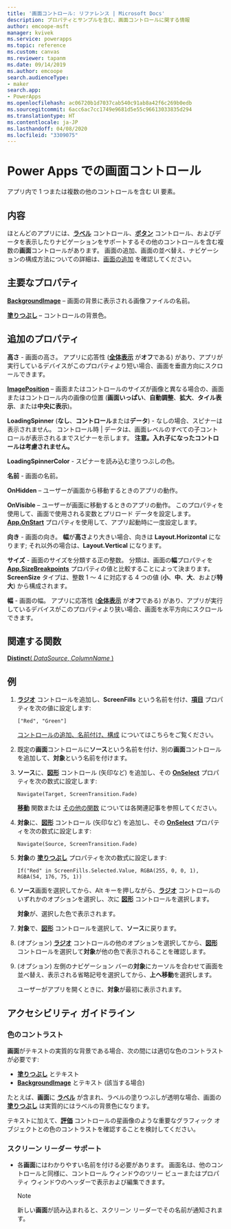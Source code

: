 ```yaml
---
title: '画面コントロール: リファレンス | Microsoft Docs'
description: プロパティとサンプルを含む、画面コントロールに関する情報
author: emcoope-msft
manager: kvivek
ms.service: powerapps
ms.topic: reference
ms.custom: canvas
ms.reviewer: tapanm
ms.date: 09/14/2019
ms.author: emcoope
search.audienceType:
- maker
search.app:
- PowerApps
ms.openlocfilehash: ac06720b1d7037cab540c91ab8a42f6c269b0edb
ms.sourcegitcommit: 6acc6ac7cc1749e9681d5e55c96613033835d294
ms.translationtype: HT
ms.contentlocale: ja-JP
ms.lasthandoff: 04/08/2020
ms.locfileid: "3309075"
---
```

# <a name="screen-control-in-power-apps"></a>Power Apps での画面コントロール

アプリ内で 1 つまたは複数の他のコントロールを含む UI 要素。

## <a name="description"></a>内容

ほとんどのアプリには、**[ラベル](control-text-box.md)** コントロール、**[ボタン](control-button.md)** コントロール、およびデータを表示したりナビゲーションをサポートするその他のコントロールを含む複数の**画面**コントロールがあります。 画面の追加、画面の並べ替え、ナビゲーションの構成方法についての詳細は、[画面の追加](../add-screen-context-variables.md) を確認してください。

## <a name="key-properties"></a>主要なプロパティ

**[BackgroundImage](properties-visual.md)** – 画面の背景に表示される画像ファイルの名前。

**[塗りつぶし](properties-color-border.md)** – コントロールの背景色。

## <a name="additional-properties"></a>追加のプロパティ

**高さ** - 画面の高さ。 アプリに応答性 ([**全体表示**](../set-aspect-ratio-portrait-landscape.md#change-screen-size-and-orientation) が**オフ**である) があり、アプリが実行しているデバイスがこのプロパティより短い場合、画面を垂直方向にスクロールできます。

**[ImagePosition](properties-visual.md)** – 画面またはコントロールのサイズが画像と異なる場合の、画面またはコントロール内の画像の位置 (**画面いっぱい**、**自動調整**、**拡大**、**タイル表示**、または**中央に表示**)。

**LoadingSpinner** (**なし**、**コントロール**または**データ**) - なしの場合、スピナーは表示されません。 コントロール時 | データは、画面レベルのすべての子コントロールが表示されるまでスピナーを示します。 **注意。入れ子になったコントロールは考慮されません。**

**LoadingSpinnerColor** - スピナーを読み込む塗りつぶしの色。

**名前** - 画面の名前。

**OnHidden** – ユーザーが画面から移動するときのアプリの動作。

**OnVisible** – ユーザーが画面に移動するときのアプリの動作。  このプロパティを使用して、画面で使用される変数とプリロード データを設定します。  [**App.OnStart**](../functions/object-app.md#onstart-property) プロパティを使用して、アプリ起動時に一度設定します。

**向き** - 画面の向き。 **幅**が**高さ**より大きい場合、向きは **Layout.Horizontal** になります; それ以外の場合は、**Layout.Vertical** になります。

**サイズ** - 画面のサイズを分類する正の整数。 分類は、画面の**幅**プロパティを [**App.SizeBreakpoints**](../functions/signals.md) プロパティの値と比較することによって決まります。 **ScreenSize** タイプは、整数 1 〜 4 に対応する 4 つの値 (**小**、**中**、**大**、および**特大**) から構成されます。

**幅** - 画面の幅。 アプリに応答性 ([**全体表示**](../set-aspect-ratio-portrait-landscape.md#change-screen-size-and-orientation) が**オフ**である) があり、アプリが実行しているデバイスがこのプロパティより狭い場合、画面を水平方向にスクロールできます。

## <a name="related-functions"></a>関連する関数

[**Distinct**( *DataSource*, *ColumnName* )](../functions/function-distinct.md)

## <a name="example"></a>例

1. **[ラジオ](control-radio.md)** コントロールを追加し、**ScreenFills** という名前を付け、**[項目](properties-core.md)** プロパティを次の値に設定します:

    `["Red", "Green"]`

    [コントロールの追加、名前付け、構成](../add-configure-controls.md) についてはこちらをご覧ください。

1. 既定の**画面**コントロールに**ソース**という名前を付け、別の**画面**コントロールを追加して、**対象**という名前を付けます。

1. **ソース**に、**[図形](control-shapes-icons.md)** コントロール (矢印など) を追加し、その **[OnSelect](properties-core.md)** プロパティを次の数式に設定します:

    `Navigate(Target, ScreenTransition.Fade)`

    **[移動](../functions/function-navigate.md)** 関数または [その他の関数](../formula-reference.md) については各関連記事を参照してください。

1. **対象**に、**[図形](control-shapes-icons.md)** コントロール (矢印など) を追加し、その **[OnSelect](properties-core.md)** プロパティを次の数式に設定します:

    `Navigate(Source, ScreenTransition.Fade)`

1. **対象**の **[塗りつぶし](properties-color-border.md)** プロパティを次の数式に設定します:

    `If("Red" in ScreenFills.Selected.Value, RGBA(255, 0, 0, 1), RGBA(54, 176, 75, 1))`

1. **ソース**画面を選択してから、Alt キーを押しながら、**[ラジオ](control-radio.md)** コントロールのいずれかのオプションを選択し、次に **[図形](control-shapes-icons.md)** コントロールを選択します。

    **対象**が、選択した色で表示されます。

1. **対象**で、**[図形](control-shapes-icons.md)** コントロールを選択して、**ソース**に戻ります。

1. (オプション) **[ラジオ](control-radio.md)** コントロールの他のオプションを選択してから、**[図形](control-shapes-icons.md)** コントロールを選択して**対象**が他の色で表示されることを確認します。

1. (オプション) 左側のナビゲーション バーの**対象**にカーソルを合わせて画面を並べ替え、表示される省略記号を選択してから、**上へ移動**を選択します。

    ユーザーがアプリを開くときに、**対象**が最初に表示されます。

## <a name="accessibility-guidelines"></a>アクセシビリティ ガイドライン

### <a name="color-contrast"></a>色のコントラスト

**画面**がテキストの実質的な背景である場合、次の間には適切な色のコントラストが必要です:

- **[塗りつぶし](properties-color-border.md)** とテキスト
- **[BackgroundImage](properties-visual.md)** とテキスト (該当する場合)

たとえば、**画面**に **[ラベル](control-text-box.md)** が含まれ、ラベルの塗りつぶしが透明な場合、画面の **[塗りつぶし](properties-color-border.md)** は実質的にはラベルの背景色になります。

テキストに加えて、**[評価](control-rating.md)** コントロールの星画像のような重要なグラフィック オブジェクトとの色のコントラストを確認することを検討してください。

### <a name="screen-reader-support"></a>スクリーン リーダー サポート

- 各**画面**にはわかりやすい名前を付ける必要があります。 画面名は、他のコントロールと同様に、コントロール ウィンドウのツリー ビューまたはプロパティ ウィンドウのヘッダーで表示および編集できます。

    > [!NOTE]
  > 新しい**画面**が読み込まれると、スクリーン リーダーでその名前が通知されます。
